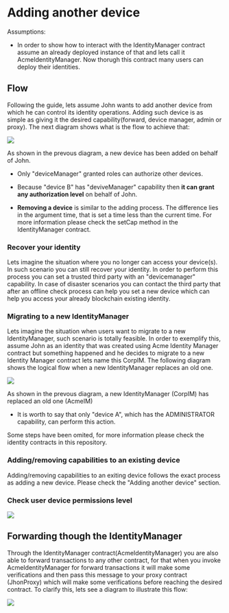 # Adding another device

Assumptions:

* In order to show how to interact with the IdentityManager contract assume an already deployed instance of that and lets call it AcmeIdentityManager. Now thorugh this contract many users can deploy their identities.

## Flow

Following the guide, lets assume John wants to add another device from which he can control its identity operations. Adding such device is as simple as giving it the desired capability(forward, device manager, admin or proxy). The next diagram shows what is the flow to achieve that:

[![](https://mermaid.ink/img/eyJjb2RlIjoic2VxdWVuY2VEaWFncmFtXG5cdGF1dG9udW1iZXJcblx0Sm9obkRldmljZUEtPj4rSWRlbnRpdHlNYW5hZ2VyL3NldENhcDogbXlQcm94eUFkZGRyZXNzLDxici8-Sm9obkRldmljZUJBZGRyZXNzLDxici8-Y2FwYWJpbGl0eSw8YnIvPnRpbWVcblx0YWx0IGhhcyBKaG9uRGV2aWNlQSBcImRldmljZU1hbmFnZXJcIiBjYXBhYmlsaXR5P1xuXHRJZGVudGl0eU1hbmFnZXIvc2V0Q2FwLT4-SWRlbnRpdHlNYW5hZ2VyL3NldENhcDogQWRkcyBkZXNpcmVkIGNhcGFiaWxpdHk8YnIvPmZvciBKb2huJ3MgZGV2aWNlIEIgYW5kIGZvciB0aGUgPGJyPnNwZWNpZmllZCB0aW1lXG5cdElkZW50aXR5TWFuYWdlci9zZXRDYXAtLT4-Sm9obkRldmljZUE6IEFkZGVkIENhcGFiaWxpdHkgKGV2ZW50KVxuXHRlbHNlIG5vdCBhdXRob3JpemVkXG5cdElkZW50aXR5TWFuYWdlci9zZXRDYXAtLT4-Sm9obkRldmljZUE6IFRocm93XG5cdGVuZCIsIm1lcm1haWQiOnsidGhlbWUiOiJkZWZhdWx0In0sInVwZGF0ZUVkaXRvciI6ZmFsc2V9)](https://mermaid-js.github.io/mermaid-live-editor/#/edit/eyJjb2RlIjoic2VxdWVuY2VEaWFncmFtXG5cdGF1dG9udW1iZXJcblx0Sm9obkRldmljZUEtPj4rSWRlbnRpdHlNYW5hZ2VyL3NldENhcDogbXlQcm94eUFkZGRyZXNzLDxici8-Sm9obkRldmljZUJBZGRyZXNzLDxici8-Y2FwYWJpbGl0eSw8YnIvPnRpbWVcblx0YWx0IGhhcyBKaG9uRGV2aWNlQSBcImRldmljZU1hbmFnZXJcIiBjYXBhYmlsaXR5P1xuXHRJZGVudGl0eU1hbmFnZXIvc2V0Q2FwLT4-SWRlbnRpdHlNYW5hZ2VyL3NldENhcDogQWRkcyBkZXNpcmVkIGNhcGFiaWxpdHk8YnIvPmZvciBKb2huJ3MgZGV2aWNlIEIgYW5kIGZvciB0aGUgPGJyPnNwZWNpZmllZCB0aW1lXG5cdElkZW50aXR5TWFuYWdlci9zZXRDYXAtLT4-Sm9obkRldmljZUE6IEFkZGVkIENhcGFiaWxpdHkgKGV2ZW50KVxuXHRlbHNlIG5vdCBhdXRob3JpemVkXG5cdElkZW50aXR5TWFuYWdlci9zZXRDYXAtLT4-Sm9obkRldmljZUE6IFRocm93XG5cdGVuZCIsIm1lcm1haWQiOnsidGhlbWUiOiJkZWZhdWx0In0sInVwZGF0ZUVkaXRvciI6ZmFsc2V9)

As shown in the prevous diagram, a new device has been added on behalf of John.

* Only "deviceManager" granted roles can authorize other devices.

* Because "device B" has "deviveManager" capability then **it can grant any authorization level** on behalf of John.

* **Removing a device** is similar to the adding process. The difference lies in the argument time, that is set a time less than the current time. For more information please check the setCap method in the IdentityManager contract.

### Recover your identity

Lets imagine the situation where you no longer can access your device(s). In such scenario you can still recover your identity. 
In order to perform this process you can set a trusted third party with an "devicemanager" capability. In case of disaster scenarios you can contact the third party that after an offline check process can help you set a new device which can help you access your already blockchain existing identity.

### Migrating to a new IdentityManager

Lets imagine the situation when users want to migrate to a new IdentityManager, such scenario is totally feasible. In order to exemplify this, assume John as an identity that was created using Acme Identity Manager contract but something happened and he decides to migrate to a new Identity Manager contract lets name this CorpIM. The following diagram shows the logical flow when a new IdentityManager replaces an old one.

[![](https://mermaid.ink/img/eyJjb2RlIjoic2VxdWVuY2VEaWFncmFtXG5cdGF1dG9udW1iZXJcblx0Sm9obkRldmljZUEtPj5BY21lSU0vdXBncmFkZTogcmVnaXN0ZXI8YnIvPkNvcnBJTVxuXHRhbHQgaGFzIEpvaG5EZXZpY2VBIEFkbWluIENhcGFiaWxpdHk_XG5cdEFjbWVJTS91cGdyYWRlLT4-Sm9oblByb3h5L2FkZE93bmVyOiBhZGQgQ29ycElNXG5cdGFsdCBpcyBBY21lSU0gT3duZXIgb2YgSmhvbiBQcm94eT9cblx0XHRKb2huUHJveHkvYWRkT3duZXItPj5Kb2huUHJveHkvYWRkT3duZXI6IEFkZDxici8-IENvcnBJTTxici8-YXMgbmV3IG93bmVyXG5cdFx0Sm9oblByb3h5L2FkZE93bmVyLS0-PkFjbWVJTS91cGdyYWRlOiBjb250aW51ZVxuXHRcblx0XG5cdEFjbWVJTS91cGdyYWRlLT4-Sm9oblByb3h5L3Jlbm91bmNlOiByZW1vdmUgb2xkIEFjbWVJTVxuXHRhbHQgaXMgQWNtZUlNIE93bmVyIG9mIEpvaG5Qcm94eVx0XHRcblx0XHRKb2huUHJveHkvcmVub3VuY2UtPj5Kb2huUHJveHkvcmVub3VuY2U6IFJlbW92ZTxici8-IE9sZCBBY21lSU1cblx0XHRKb2huUHJveHkvcmVub3VuY2UtLT4-QWNtZUlNL3VwZ3JhZGU6IGNvbnRpbnVlXG5cdFxuXG5cdEFjbWVJTS91cGdyYWRlLT4-Q29ycElNL3JlZ2lzdGVySWRlbnRpdHk6IHJlZ2lzdGVyIGV4aXN0aW5nIHByb3h5IHRvIHRoZSBuZXcgQWNtZUlNXG5cdENvcnBJTS9yZWdpc3RlcklkZW50aXR5LT4-Q29ycElNL3JlZ2lzdGVySWRlbnRpdHk6IGNoZWNrIEpvaG5Qcm94eTxici8-IGlzIG5vdCByZWdpc3RlcmVkXG5cdENvcnBJTS9yZWdpc3RlcklkZW50aXR5LT4-Q29ycElNL3JlZ2lzdGVySWRlbnRpdHk6IHJlZ2lzdGVyIEpvaG5Qcm94eVxuXHRDb3JwSU0vcmVnaXN0ZXJJZGVudGl0eS0-PkNvcnBJTS9yZWdpc3RlcklkZW50aXR5OiB2ZXJpZnkgQ29ycElNPGJyLz4gb3ducyBKb2huUHJveHlcblx0Q29ycElNL3JlZ2lzdGVySWRlbnRpdHktPj5Db3JwSU0vcmVnaXN0ZXJJZGVudGl0eTogc2V0IEpvaG5EZXZpY2VBIHdpdGggYWxsPGJyLz4gY2FwYWJpbGl0aWVzXG5cdENvcnBJTS9yZWdpc3RlcklkZW50aXR5LS0-PkpvaG5EZXZpY2VBOiBJZGVudGl0eSByZWdpc3RlcmVkIChldmVudClcblx0Q29ycElNL3JlZ2lzdGVySWRlbnRpdHktLT4-QWNtZUlNL3VwZ3JhZGU6IG9rXG5cdEFjbWVJTS91cGdyYWRlLT4-QWNtZUlNL3VwZ3JhZGU6IHVucmVnaXN0ZXIgSm9oblByb3h5XG5cdEFjbWVJTS91cGdyYWRlLS0-PkpvaG5EZXZpY2VBOiBJZGVudGl0eSB1cGdyYWRlZCAoZXZlbnQpXG5cblx0ZWxzZSBvdGhlcndpc2Vcblx0XHRKb2huUHJveHkvcmVub3VuY2UtLT4-Sm9obkRldmljZUE6IFRocm93XG5cdGVuZFxuXG5cdGVsc2Ugb3RoZXJ3aXNlXG5cdFx0Sm9oblByb3h5L2FkZE93bmVyLS0-PkpvaG5EZXZpY2VBOiBUaHJvd1xuXHRlbmRcblxuXHRlbHNlIG90aGVyd2lzZVxuXHRcdEFjbWVJTS91cGdyYWRlLS0-PkpvaG5EZXZpY2VBOiBUaHJvd1xuXHRlbmQiLCJtZXJtYWlkIjp7InRoZW1lIjoiZGVmYXVsdCJ9LCJ1cGRhdGVFZGl0b3IiOmZhbHNlfQ)](https://mermaid-js.github.io/mermaid-live-editor/#/edit/eyJjb2RlIjoic2VxdWVuY2VEaWFncmFtXG5cdGF1dG9udW1iZXJcblx0Sm9obkRldmljZUEtPj5BY21lSU0vdXBncmFkZTogcmVnaXN0ZXI8YnIvPkNvcnBJTVxuXHRhbHQgaGFzIEpvaG5EZXZpY2VBIEFkbWluIENhcGFiaWxpdHk_XG5cdEFjbWVJTS91cGdyYWRlLT4-Sm9oblByb3h5L2FkZE93bmVyOiBhZGQgQ29ycElNXG5cdGFsdCBpcyBBY21lSU0gT3duZXIgb2YgSmhvbiBQcm94eT9cblx0XHRKb2huUHJveHkvYWRkT3duZXItPj5Kb2huUHJveHkvYWRkT3duZXI6IEFkZDxici8-IENvcnBJTTxici8-YXMgbmV3IG93bmVyXG5cdFx0Sm9oblByb3h5L2FkZE93bmVyLS0-PkFjbWVJTS91cGdyYWRlOiBjb250aW51ZVxuXHRcblx0XG5cdEFjbWVJTS91cGdyYWRlLT4-Sm9oblByb3h5L3Jlbm91bmNlOiByZW1vdmUgb2xkIEFjbWVJTVxuXHRhbHQgaXMgQWNtZUlNIE93bmVyIG9mIEpvaG5Qcm94eVx0XHRcblx0XHRKb2huUHJveHkvcmVub3VuY2UtPj5Kb2huUHJveHkvcmVub3VuY2U6IFJlbW92ZTxici8-IE9sZCBBY21lSU1cblx0XHRKb2huUHJveHkvcmVub3VuY2UtLT4-QWNtZUlNL3VwZ3JhZGU6IGNvbnRpbnVlXG5cdFxuXG5cdEFjbWVJTS91cGdyYWRlLT4-Q29ycElNL3JlZ2lzdGVySWRlbnRpdHk6IHJlZ2lzdGVyIGV4aXN0aW5nIHByb3h5IHRvIHRoZSBuZXcgQWNtZUlNXG5cdENvcnBJTS9yZWdpc3RlcklkZW50aXR5LT4-Q29ycElNL3JlZ2lzdGVySWRlbnRpdHk6IGNoZWNrIEpvaG5Qcm94eTxici8-IGlzIG5vdCByZWdpc3RlcmVkXG5cdENvcnBJTS9yZWdpc3RlcklkZW50aXR5LT4-Q29ycElNL3JlZ2lzdGVySWRlbnRpdHk6IHJlZ2lzdGVyIEpvaG5Qcm94eVxuXHRDb3JwSU0vcmVnaXN0ZXJJZGVudGl0eS0-PkNvcnBJTS9yZWdpc3RlcklkZW50aXR5OiB2ZXJpZnkgQ29ycElNPGJyLz4gb3ducyBKb2huUHJveHlcblx0Q29ycElNL3JlZ2lzdGVySWRlbnRpdHktPj5Db3JwSU0vcmVnaXN0ZXJJZGVudGl0eTogc2V0IEpvaG5EZXZpY2VBIHdpdGggYWxsPGJyLz4gY2FwYWJpbGl0aWVzXG5cdENvcnBJTS9yZWdpc3RlcklkZW50aXR5LS0-PkpvaG5EZXZpY2VBOiBJZGVudGl0eSByZWdpc3RlcmVkIChldmVudClcblx0Q29ycElNL3JlZ2lzdGVySWRlbnRpdHktLT4-QWNtZUlNL3VwZ3JhZGU6IG9rXG5cdEFjbWVJTS91cGdyYWRlLT4-QWNtZUlNL3VwZ3JhZGU6IHVucmVnaXN0ZXIgSm9oblByb3h5XG5cdEFjbWVJTS91cGdyYWRlLS0-PkpvaG5EZXZpY2VBOiBJZGVudGl0eSB1cGdyYWRlZCAoZXZlbnQpXG5cblx0ZWxzZSBvdGhlcndpc2Vcblx0XHRKb2huUHJveHkvcmVub3VuY2UtLT4-Sm9obkRldmljZUE6IFRocm93XG5cdGVuZFxuXG5cdGVsc2Ugb3RoZXJ3aXNlXG5cdFx0Sm9oblByb3h5L2FkZE93bmVyLS0-PkpvaG5EZXZpY2VBOiBUaHJvd1xuXHRlbmRcblxuXHRlbHNlIG90aGVyd2lzZVxuXHRcdEFjbWVJTS91cGdyYWRlLS0-PkpvaG5EZXZpY2VBOiBUaHJvd1xuXHRlbmQiLCJtZXJtYWlkIjp7InRoZW1lIjoiZGVmYXVsdCJ9LCJ1cGRhdGVFZGl0b3IiOmZhbHNlfQ)

As shown in the prevous diagram, a new IdentityManager (CorpIM) has replaced an old one (AcmeIM)

* It is worth to say that only "device A", which has the ADMINISTRATOR capability, can perform this action.

Some steps have been omited, for more information please check the identity contracts in this repository.

### Adding/removing capabilities to an existing device

Adding/removing capabilities to an exiting device follows the exact process as adding a new device. Please check the "Adding another device" section.

### Check user device permissions level

[![](https://mermaid.ink/img/eyJjb2RlIjoic2VxdWVuY2VEaWFncmFtXG5cdGF1dG9udW1iZXJcblx0Sm9obkRldmljZVgtPj5JZGVudGl0eU1hbmFnZXI6IEpob25Qcm94eUFkZHJlc3MsPGJyLz5Kb2huRGV2aWNlWCw8YnIvPmNhcGFiaWxpdHlcblx0YWx0IGhhc0NhcFxuXHRJZGVudGl0eU1hbmFnZXItLT4-Sm9obkRldmljZVg6IHRydWVcblx0ZWxzZSBub3QgYXV0aG9yaXplZFxuXHRJZGVudGl0eU1hbmFnZXItLT4-Sm9obkRldmljZVg6IGZhbHNlXG5cdGVuZCIsIm1lcm1haWQiOnsidGhlbWUiOiJkZWZhdWx0In0sInVwZGF0ZUVkaXRvciI6ZmFsc2V9)](https://mermaid-js.github.io/mermaid-live-editor/#/edit/eyJjb2RlIjoic2VxdWVuY2VEaWFncmFtXG5cdGF1dG9udW1iZXJcblx0Sm9obkRldmljZVgtPj5JZGVudGl0eU1hbmFnZXI6IEpob25Qcm94eUFkZHJlc3MsPGJyLz5Kb2huRGV2aWNlWCw8YnIvPmNhcGFiaWxpdHlcblx0YWx0IGhhc0NhcFxuXHRJZGVudGl0eU1hbmFnZXItLT4-Sm9obkRldmljZVg6IHRydWVcblx0ZWxzZSBub3QgYXV0aG9yaXplZFxuXHRJZGVudGl0eU1hbmFnZXItLT4-Sm9obkRldmljZVg6IGZhbHNlXG5cdGVuZCIsIm1lcm1haWQiOnsidGhlbWUiOiJkZWZhdWx0In0sInVwZGF0ZUVkaXRvciI6ZmFsc2V9)

## Forwarding though the IdentityManager

Through the IdentityManager contract(AcmeIdentityManager) you are also able to forward transactions to any other contract, for that when you invoke AcmeIdentityManager for forward transactions it will make some verifications and then pass this message to your proxy contract (JhonProxy) which will make some verifications before reaching the desired contract.
To clarify this, lets see a diagram to illustrate this flow:

[![](https://mermaid.ink/img/eyJjb2RlIjoic2VxdWVuY2VEaWFncmFtXG5cdGF1dG9udW1iZXJcblx0Sm9obkRldmljZVgtPj5BY21lSWRlbnRpdHlNYW5hZ2VyOiBhcmd1bWVudHMsIG1ldGhvZCw8YnIvPiBhZGRyZXNzQ29udHJhY3RYXG5cdFxuXHRBY21lSWRlbnRpdHlNYW5hZ2VyLT4-QWNtZUlkZW50aXR5TWFuYWdlcjogY2hlY2sgZm9yd2FkIGNhcGFiaWxpdHlcblx0YWx0IGhhcyBKb2huRGV2aWNlWCBcImZvcndhcmRcIiBjYXBhYmlsaXR5P1x0XG5cdEFjbWVJZGVudGl0eU1hbmFnZXItPj5Kb2huUHJveHk6IGFyZ3VtZW50cyxhZGRyZXNzXG5cblx0Sm9oblByb3h5LT4-Sm9oblByb3h5OiBjaGVjayBBY21lSWRlbnRpdHlNYW5hZ2VyPGJyLz4gaXMgbXkgb3duZXJcblx0YWx0IGlzIEFjbWVJZGVudGl0eU1hbmFnZXIgbXkgb3duZXI_XHRcblx0Sm9oblByb3h5LT4-Q29udHJhY3RYOiBhcmd1bWVudHMsIG1ldGhvZFxuXHRDb250cmFjdFgtPj5Db250cmFjdFg6IGRvIHNvbWUgc3R1ZmZcblx0Q29udHJhY3RYLS0-PkpvaG5EZXZpY2VYOiBBTEwgRE9ORSA6KVxuXHRlbHNlIG5vdEF1dGhvcml6ZWRcblx0Sm9oblByb3h5LS0-PkpvaG5EZXZpY2VYOiBUaHJvd1xuXHRlbmRcblx0ZWxzZSBub3QgYXV0aG9yaXplZFxuXHRBY21lSWRlbnRpdHlNYW5hZ2VyLS0-PkpvaG5EZXZpY2VYOiB0aHJvd1xuXHRlbmQiLCJtZXJtYWlkIjp7InRoZW1lIjoiZGVmYXVsdCJ9LCJ1cGRhdGVFZGl0b3IiOmZhbHNlfQ)](https://mermaid-js.github.io/mermaid-live-editor/#/edit/eyJjb2RlIjoic2VxdWVuY2VEaWFncmFtXG5cdGF1dG9udW1iZXJcblx0Sm9obkRldmljZVgtPj5BY21lSWRlbnRpdHlNYW5hZ2VyOiBhcmd1bWVudHMsIG1ldGhvZCw8YnIvPiBhZGRyZXNzQ29udHJhY3RYXG5cdFxuXHRBY21lSWRlbnRpdHlNYW5hZ2VyLT4-QWNtZUlkZW50aXR5TWFuYWdlcjogY2hlY2sgZm9yd2FkIGNhcGFiaWxpdHlcblx0YWx0IGhhcyBKb2huRGV2aWNlWCBcImZvcndhcmRcIiBjYXBhYmlsaXR5P1x0XG5cdEFjbWVJZGVudGl0eU1hbmFnZXItPj5Kb2huUHJveHk6IGFyZ3VtZW50cyxhZGRyZXNzXG5cblx0Sm9oblByb3h5LT4-Sm9oblByb3h5OiBjaGVjayBBY21lSWRlbnRpdHlNYW5hZ2VyPGJyLz4gaXMgbXkgb3duZXJcblx0YWx0IGlzIEFjbWVJZGVudGl0eU1hbmFnZXIgbXkgb3duZXI_XHRcblx0Sm9oblByb3h5LT4-Q29udHJhY3RYOiBhcmd1bWVudHMsIG1ldGhvZFxuXHRDb250cmFjdFgtPj5Db250cmFjdFg6IGRvIHNvbWUgc3R1ZmZcblx0Q29udHJhY3RYLS0-PkpvaG5EZXZpY2VYOiBBTEwgRE9ORSA6KVxuXHRlbHNlIG5vdEF1dGhvcml6ZWRcblx0Sm9oblByb3h5LS0-PkpvaG5EZXZpY2VYOiBUaHJvd1xuXHRlbmRcblx0ZWxzZSBub3QgYXV0aG9yaXplZFxuXHRBY21lSWRlbnRpdHlNYW5hZ2VyLS0-PkpvaG5EZXZpY2VYOiB0aHJvd1xuXHRlbmQiLCJtZXJtYWlkIjp7InRoZW1lIjoiZGVmYXVsdCJ9LCJ1cGRhdGVFZGl0b3IiOmZhbHNlfQ)
